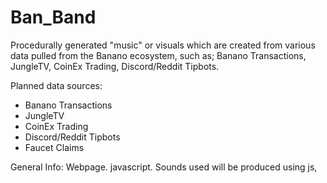 # Ban_Band
Procedurally generated "music" or visuals which are created from various data pulled from the Banano ecosystem, such as; Banano Transactions, JungleTV, CoinEx Trading, Discord/Reddit Tipbots. 

Planned data sources:
- Banano Transactions 
- JungleTV
- CoinEx Trading
- Discord/Reddit Tipbots
- Faucet Claims

General Info:
Webpage. javascript. Sounds used will be produced using js, 
